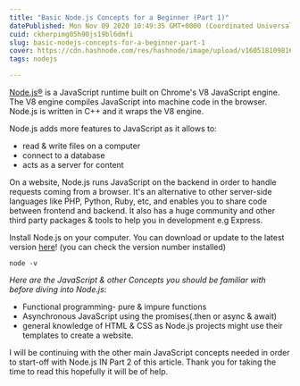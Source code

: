 ```yaml
---
title: "Basic Node.js Concepts for a Beginner (Part 1)"
datePublished: Mon Nov 09 2020 10:49:35 GMT+0000 (Coordinated Universal Time)
cuid: ckherpimg05h90js19bl6dmfi
slug: basic-nodejs-concepts-for-a-beginner-part-1
cover: https://cdn.hashnode.com/res/hashnode/image/upload/v1605181098167/7537raTsI.png
tags: nodejs

---
```


[Node.js®](https://nodejs.org/en/) is a JavaScript runtime built on Chrome's V8 JavaScript engine. The V8 engine compiles JavaScript into machine code in the browser. Node.js is written in C++ and it wraps the V8 engine.

Node.js adds more features to JavaScript as it allows to:
- read & write files on a computer
- connect to a database
- acts as a server for content

On a website, Node.js runs JavaScript on the backend in order to handle requests coming from a browser. It's an alternative to other server-side languages like PHP, Python, Ruby, etc, and enables you to share code between frontend and backend. It also has a huge community and other third party packages & tools to help you in development e.g Express. 

Install Node.js on your computer. You can download or update to the latest version [here](https://nodejs.org/en/)! (you can check the version number installed)

```
node -v 
``` 

*Here are the JavaScript & other Concepts you should be familiar with before diving into Node.js*:

- Functional programming- pure & impure functions
- Asynchronous JavaScript using the promises(.then or async & await) 
- general knowledge of HTML & CSS as Node.js projects might use their templates to create a website.

I will be continuing with the other main JavaScript concepts needed in order to start-off with Node.js IN Part 2 of this article. Thank you for taking the time to read this hopefully it will be of help.







